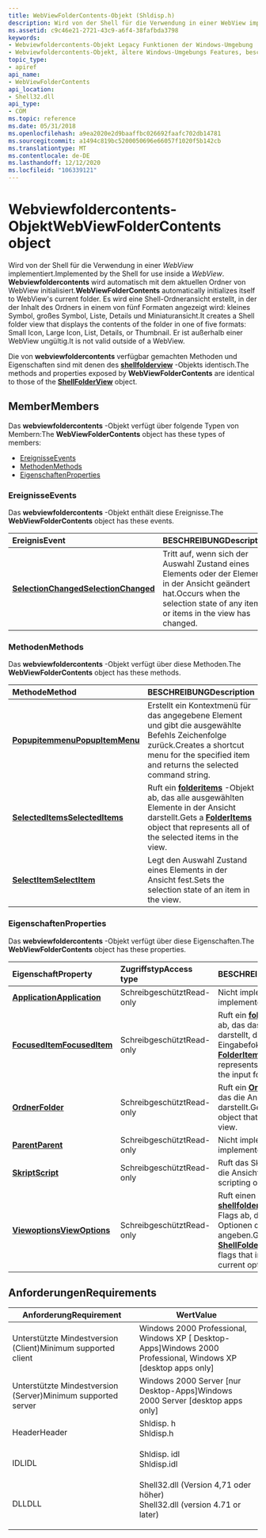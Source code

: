 ```yaml
---
title: WebViewFolderContents-Objekt (Shldisp.h)
description: Wird von der Shell für die Verwendung in einer WebView implementiert.
ms.assetid: c9c46e21-2721-43c9-a6f4-38fafbda3798
keywords:
- Webviewfoldercontents-Objekt Legacy Funktionen der Windows-Umgebung
- Webviewfoldercontents-Objekt, ältere Windows-Umgebungs Features, beschrieben
topic_type:
- apiref
api_name:
- WebViewFolderContents
api_location:
- Shell32.dll
api_type:
- COM
ms.topic: reference
ms.date: 05/31/2018
ms.openlocfilehash: a9ea2020e2d9baaffbc026692faafc702db14781
ms.sourcegitcommit: a1494c819bc5200050696e66057f1020f5b142cb
ms.translationtype: MT
ms.contentlocale: de-DE
ms.lasthandoff: 12/12/2020
ms.locfileid: "106339121"
---
```

# <a name="webviewfoldercontents-object"></a><span data-ttu-id="7712f-105">Webviewfoldercontents-Objekt</span><span class="sxs-lookup"><span data-stu-id="7712f-105">WebViewFolderContents object</span></span>

<span data-ttu-id="7712f-106">Wird von der Shell für die Verwendung in einer *WebView* implementiert.</span><span class="sxs-lookup"><span data-stu-id="7712f-106">Implemented by the Shell for use inside a *WebView*.</span></span> <span data-ttu-id="7712f-107">**Webviewfoldercontents** wird automatisch mit dem aktuellen Ordner von WebView initialisiert.</span><span class="sxs-lookup"><span data-stu-id="7712f-107">**WebViewFolderContents** automatically initializes itself to WebView's current folder.</span></span> <span data-ttu-id="7712f-108">Es wird eine Shell-Ordneransicht erstellt, in der der Inhalt des Ordners in einem von fünf Formaten angezeigt wird: kleines Symbol, großes Symbol, Liste, Details und Miniaturansicht.</span><span class="sxs-lookup"><span data-stu-id="7712f-108">It creates a Shell folder view that displays the contents of the folder in one of five formats: Small Icon, Large Icon, List, Details, or Thumbnail.</span></span> <span data-ttu-id="7712f-109">Er ist außerhalb einer WebView ungültig.</span><span class="sxs-lookup"><span data-stu-id="7712f-109">It is not valid outside of a WebView.</span></span>

<span data-ttu-id="7712f-110">Die von **webviewfoldercontents** verfügbar gemachten Methoden und Eigenschaften sind mit denen des [**shellfolderview**](/windows/desktop/shell/shellfolderview) -Objekts identisch.</span><span class="sxs-lookup"><span data-stu-id="7712f-110">The methods and properties exposed by **WebViewFolderContents** are identical to those of the [**ShellFolderView**](/windows/desktop/shell/shellfolderview) object.</span></span>

## <a name="members"></a><span data-ttu-id="7712f-111">Member</span><span class="sxs-lookup"><span data-stu-id="7712f-111">Members</span></span>

<span data-ttu-id="7712f-112">Das **webviewfoldercontents** -Objekt verfügt über folgende Typen von Membern:</span><span class="sxs-lookup"><span data-stu-id="7712f-112">The **WebViewFolderContents** object has these types of members:</span></span>

-   [<span data-ttu-id="7712f-113">Ereignisse</span><span class="sxs-lookup"><span data-stu-id="7712f-113">Events</span></span>](#events)
-   [<span data-ttu-id="7712f-114">Methoden</span><span class="sxs-lookup"><span data-stu-id="7712f-114">Methods</span></span>](#methods)
-   [<span data-ttu-id="7712f-115">Eigenschaften</span><span class="sxs-lookup"><span data-stu-id="7712f-115">Properties</span></span>](#properties)

### <a name="events"></a><span data-ttu-id="7712f-116">Ereignisse</span><span class="sxs-lookup"><span data-stu-id="7712f-116">Events</span></span>

<span data-ttu-id="7712f-117">Das **webviewfoldercontents** -Objekt enthält diese Ereignisse.</span><span class="sxs-lookup"><span data-stu-id="7712f-117">The **WebViewFolderContents** object has these events.</span></span>



| <span data-ttu-id="7712f-118">Ereignis</span><span class="sxs-lookup"><span data-stu-id="7712f-118">Event</span></span>                                                              | <span data-ttu-id="7712f-119">BESCHREIBUNG</span><span class="sxs-lookup"><span data-stu-id="7712f-119">Description</span></span>                                                                              |
|:-------------------------------------------------------------------|:-----------------------------------------------------------------------------------------|
| [<span data-ttu-id="7712f-120">**SelectionChanged**</span><span class="sxs-lookup"><span data-stu-id="7712f-120">**SelectionChanged**</span></span>](webviewfoldercontents-selectionchanged.md) | <span data-ttu-id="7712f-121">Tritt auf, wenn sich der Auswahl Zustand eines Elements oder der Elemente in der Ansicht geändert hat.</span><span class="sxs-lookup"><span data-stu-id="7712f-121">Occurs when the selection state of any item or items in the view has changed.</span></span><br/> |



 

### <a name="methods"></a><span data-ttu-id="7712f-122">Methoden</span><span class="sxs-lookup"><span data-stu-id="7712f-122">Methods</span></span>

<span data-ttu-id="7712f-123">Das **webviewfoldercontents** -Objekt verfügt über diese Methoden.</span><span class="sxs-lookup"><span data-stu-id="7712f-123">The **WebViewFolderContents** object has these methods.</span></span>



| <span data-ttu-id="7712f-124">Methode</span><span class="sxs-lookup"><span data-stu-id="7712f-124">Method</span></span>                                                       | <span data-ttu-id="7712f-125">BESCHREIBUNG</span><span class="sxs-lookup"><span data-stu-id="7712f-125">Description</span></span>                                                                                                          |
|:-------------------------------------------------------------|:---------------------------------------------------------------------------------------------------------------------|
| [<span data-ttu-id="7712f-126">**Popupitemmenu**</span><span class="sxs-lookup"><span data-stu-id="7712f-126">**PopupItemMenu**</span></span>](webviewfoldercontents-popupitemmenu.md) | <span data-ttu-id="7712f-127">Erstellt ein Kontextmenü für das angegebene Element und gibt die ausgewählte Befehls Zeichenfolge zurück.</span><span class="sxs-lookup"><span data-stu-id="7712f-127">Creates a shortcut menu for the specified item and returns the selected command string.</span></span><br/>                   |
| [<span data-ttu-id="7712f-128">**SelectedItems**</span><span class="sxs-lookup"><span data-stu-id="7712f-128">**SelectedItems**</span></span>](webviewfoldercontents-selecteditems.md) | <span data-ttu-id="7712f-129">Ruft ein [**folderitems**](../shell/folderitems.md) -Objekt ab, das alle ausgewählten Elemente in der Ansicht darstellt.</span><span class="sxs-lookup"><span data-stu-id="7712f-129">Gets a [**FolderItems**](../shell/folderitems.md) object that represents all of the selected items in the view.</span></span><br/> |
| [<span data-ttu-id="7712f-130">**SelectItem**</span><span class="sxs-lookup"><span data-stu-id="7712f-130">**SelectItem**</span></span>](webviewfoldercontents-selectitem.md)       | <span data-ttu-id="7712f-131">Legt den Auswahl Zustand eines Elements in der Ansicht fest.</span><span class="sxs-lookup"><span data-stu-id="7712f-131">Sets the selection state of an item in the view.</span></span><br/>                                                          |



 

### <a name="properties"></a><span data-ttu-id="7712f-132">Eigenschaften</span><span class="sxs-lookup"><span data-stu-id="7712f-132">Properties</span></span>

<span data-ttu-id="7712f-133">Das **webviewfoldercontents** -Objekt verfügt über diese Eigenschaften.</span><span class="sxs-lookup"><span data-stu-id="7712f-133">The **WebViewFolderContents** object has these properties.</span></span>



| <span data-ttu-id="7712f-134">Eigenschaft</span><span class="sxs-lookup"><span data-stu-id="7712f-134">Property</span></span>                                                            | <span data-ttu-id="7712f-135">Zugriffstyp</span><span class="sxs-lookup"><span data-stu-id="7712f-135">Access type</span></span>          | <span data-ttu-id="7712f-136">BESCHREIBUNG</span><span class="sxs-lookup"><span data-stu-id="7712f-136">Description</span></span>                                                                                                                              |
|:--------------------------------------------------------------------|:---------------------|:-----------------------------------------------------------------------------------------------------------------------------------------|
| [<span data-ttu-id="7712f-137">**Application**</span><span class="sxs-lookup"><span data-stu-id="7712f-137">**Application**</span></span>](webviewfoldercontents-application.md)<br/> | <span data-ttu-id="7712f-138">Schreibgeschützt</span><span class="sxs-lookup"><span data-stu-id="7712f-138">Read-only</span></span><br/> | <span data-ttu-id="7712f-139">Nicht implementiert.</span><span class="sxs-lookup"><span data-stu-id="7712f-139">Not implemented.</span></span><br/>                                                                                                              |
| [<span data-ttu-id="7712f-140">**FocusedItem**</span><span class="sxs-lookup"><span data-stu-id="7712f-140">**FocusedItem**</span></span>](webviewfoldercontents-focuseditem.md)<br/> | <span data-ttu-id="7712f-141">Schreibgeschützt</span><span class="sxs-lookup"><span data-stu-id="7712f-141">Read-only</span></span><br/> | <span data-ttu-id="7712f-142">Ruft ein [**folderItem**](../shell/folderitem.md) -Objekt ab, das das Element darstellt, das den Eingabefokus besitzt.</span><span class="sxs-lookup"><span data-stu-id="7712f-142">Gets a [**FolderItem**](../shell/folderitem.md) object that represents the item that has the input focus.</span></span><br/>                           |
| [<span data-ttu-id="7712f-143">**Ordner**</span><span class="sxs-lookup"><span data-stu-id="7712f-143">**Folder**</span></span>](webviewfoldercontents-folder.md)<br/>           | <span data-ttu-id="7712f-144">Schreibgeschützt</span><span class="sxs-lookup"><span data-stu-id="7712f-144">Read-only</span></span><br/> | <span data-ttu-id="7712f-145">Ruft ein [**Ordner**](../shell/folder.md) Objekt ab, das die Ansicht darstellt.</span><span class="sxs-lookup"><span data-stu-id="7712f-145">Gets a [**Folder**](../shell/folder.md) object that represents the view.</span></span><br/>                                                            |
| [<span data-ttu-id="7712f-146">**Parent**</span><span class="sxs-lookup"><span data-stu-id="7712f-146">**Parent**</span></span>](webviewfoldercontents-parent.md)<br/>           | <span data-ttu-id="7712f-147">Schreibgeschützt</span><span class="sxs-lookup"><span data-stu-id="7712f-147">Read-only</span></span><br/> | <span data-ttu-id="7712f-148">Nicht implementiert.</span><span class="sxs-lookup"><span data-stu-id="7712f-148">Not implemented.</span></span><br/>                                                                                                              |
| [<span data-ttu-id="7712f-149">**Skript**</span><span class="sxs-lookup"><span data-stu-id="7712f-149">**Script**</span></span>](webviewfoldercontents-script.md)<br/>           | <span data-ttu-id="7712f-150">Schreibgeschützt</span><span class="sxs-lookup"><span data-stu-id="7712f-150">Read-only</span></span><br/> | <span data-ttu-id="7712f-151">Ruft das Skript Objekt für die Ansicht ab.</span><span class="sxs-lookup"><span data-stu-id="7712f-151">Gets the scripting object for the view.</span></span><br/>                                                                                       |
| [<span data-ttu-id="7712f-152">**Viewoptions**</span><span class="sxs-lookup"><span data-stu-id="7712f-152">**ViewOptions**</span></span>](webviewfoldercontents-viewoptions.md)<br/> | <span data-ttu-id="7712f-153">Schreibgeschützt</span><span class="sxs-lookup"><span data-stu-id="7712f-153">Read-only</span></span><br/> | <span data-ttu-id="7712f-154">Ruft einen Satz von [**shellfolderviewoptions**](/windows/desktop/api/shldisp/ne-shldisp-shellfolderviewoptions) -Flags ab, die die aktuellen Optionen der Ansicht angeben.</span><span class="sxs-lookup"><span data-stu-id="7712f-154">Gets a set of [**ShellFolderViewOptions**](/windows/desktop/api/shldisp/ne-shldisp-shellfolderviewoptions) flags that indicate the current options of the view.</span></span><br/> |



 

## <a name="requirements"></a><span data-ttu-id="7712f-155">Anforderungen</span><span class="sxs-lookup"><span data-stu-id="7712f-155">Requirements</span></span>



| <span data-ttu-id="7712f-156">Anforderung</span><span class="sxs-lookup"><span data-stu-id="7712f-156">Requirement</span></span> | <span data-ttu-id="7712f-157">Wert</span><span class="sxs-lookup"><span data-stu-id="7712f-157">Value</span></span> |
|-------------------------------------|----------------------------------------------------------------------------------------------------------------|
| <span data-ttu-id="7712f-158">Unterstützte Mindestversion (Client)</span><span class="sxs-lookup"><span data-stu-id="7712f-158">Minimum supported client</span></span><br/> | <span data-ttu-id="7712f-159">Windows 2000 Professional, Windows XP \[ Desktop-Apps\]</span><span class="sxs-lookup"><span data-stu-id="7712f-159">Windows 2000 Professional, Windows XP \[desktop apps only\]</span></span><br/>                                         |
| <span data-ttu-id="7712f-160">Unterstützte Mindestversion (Server)</span><span class="sxs-lookup"><span data-stu-id="7712f-160">Minimum supported server</span></span><br/> | <span data-ttu-id="7712f-161">Windows 2000 Server \[nur Desktop-Apps\]</span><span class="sxs-lookup"><span data-stu-id="7712f-161">Windows 2000 Server \[desktop apps only\]</span></span><br/>                                                           |
| <span data-ttu-id="7712f-162">Header</span><span class="sxs-lookup"><span data-stu-id="7712f-162">Header</span></span><br/>                   | <dl> <span data-ttu-id="7712f-163"><dt>Shldisp. h</dt></span><span class="sxs-lookup"><span data-stu-id="7712f-163"><dt>Shldisp.h</dt></span></span> </dl>                           |
| <span data-ttu-id="7712f-164">IDL</span><span class="sxs-lookup"><span data-stu-id="7712f-164">IDL</span></span><br/>                      | <dl> <span data-ttu-id="7712f-165"><dt>Shldisp. idl</dt></span><span class="sxs-lookup"><span data-stu-id="7712f-165"><dt>Shldisp.idl</dt></span></span> </dl>                         |
| <span data-ttu-id="7712f-166">DLL</span><span class="sxs-lookup"><span data-stu-id="7712f-166">DLL</span></span><br/>                      | <dl> <span data-ttu-id="7712f-167"><dt>Shell32.dll (Version 4,71 oder höher)</dt></span><span class="sxs-lookup"><span data-stu-id="7712f-167"><dt>Shell32.dll (version 4.71 or later)</dt></span></span> </dl> |



 

